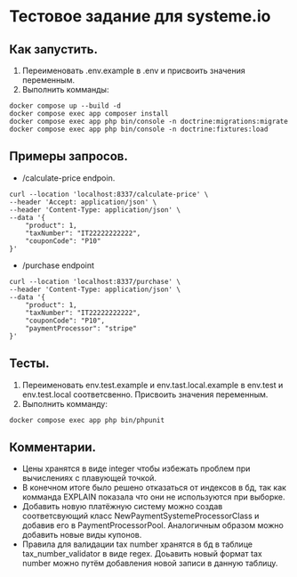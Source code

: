 # Тестовое задание для systeme.io

## Как запустить.

1. Переименовать .env.example в .env и присвоить значения переменным.
2. Выполнить комманды:

```
docker compose up --build -d
docker compose exec app composer install
docker compose exec app php bin/console -n doctrine:migrations:migrate
docker compose exec app php bin/console -n doctrine:fixtures:load
```

## Примеры запросов.
- /calculate-price endpoin.
```
curl --location 'localhost:8337/calculate-price' \
--header 'Accept: application/json' \
--header 'Content-Type: application/json' \
--data '{
    "product": 1,
    "taxNumber": "IT22222222222",
    "couponCode": "P10"
}'
```

- /purchase endpoint
```
curl --location 'localhost:8337/purchase' \
--header 'Content-Type: application/json' \
--data '{
    "product": 1,
    "taxNumber": "IT22222222222",
    "couponCode": "P10",
    "paymentProcessor": "stripe"
}'
```

## Тесты.
1. Переименовать env.test.example и env.tast.local.example в env.test и env.test.local соответсвенно. Присвоить значения переменным.
2. Выполнить комманду:
```
docker compose exec app php bin/phpunit
```

## Комментарии.
- Цены хранятся в виде integer чтобы избежать проблем при вычислениях с плавующей точкой.
- В конечном итоге было решено отказаться от индексов в бд, так как комманда EXPLAIN показала что они не используются при выборке.
- Добавить новую платёжную систему можно создав соответсвующий класс NewPaymentSystemeProcessorClass и добавив его в PaymentProcessorPool. Аналогичным образом можно добавить новые виды купонов.
- Правила для валидации tax number хранятся в бд в таблице tax_number_validator в виде regex. Доьавить новый формат tax number можно путём добавления новой записи в данную таблицу.
